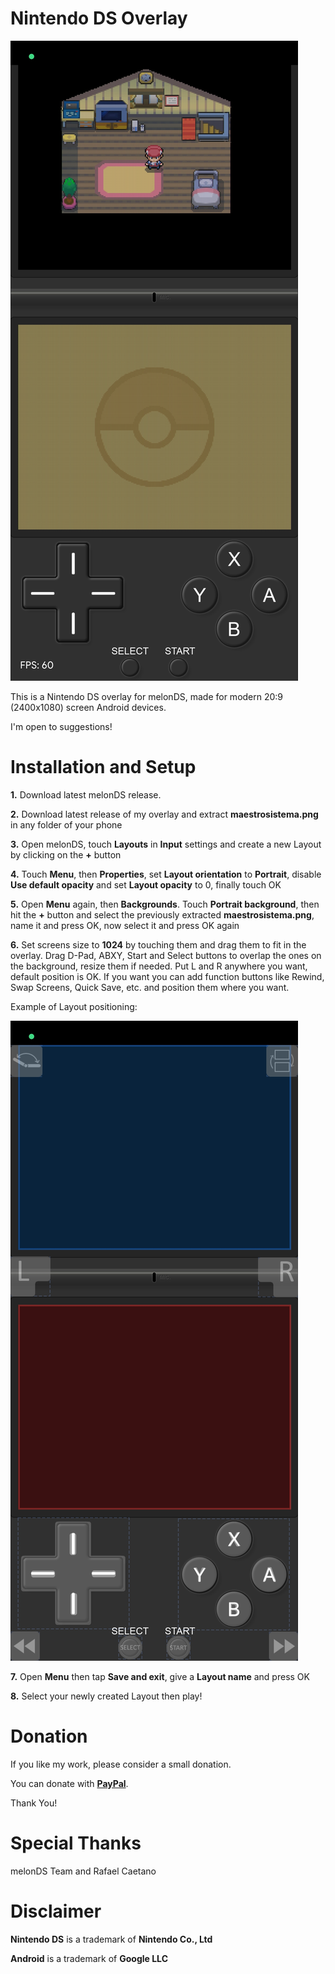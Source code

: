 # Nintendo DS Overlay

![My Image](ow.jpg)

This is a Nintendo DS overlay for melonDS, made for modern 20:9 (2400x1080) screen Android devices.

I'm open to suggestions!

# Installation and Setup

<b>1.</b> Download latest melonDS release.

<b>2.</b> Download latest release of my overlay and extract <b>maestrosistema.png</b> in any folder of your phone

<b>3.</b> Open melonDS, touch <b>Layouts</b> in <b>Input</b> settings and create a new Layout by clicking on the <b>+</b> button

<b>4.</b> Touch <b>Menu</b>, then <b>Properties</b>, set <b>Layout orientation</b> to <b>Portrait</b>, disable <b>Use default opacity</b> and set <b>Layout opacity</b> to 0, finally touch OK

<b>5.</b> Open <b>Menu</b> again, then <b>Backgrounds</b>. Touch <b>Portrait background</b>, then hit the <b>+</b> button and select the previously extracted <b>maestrosistema.png</b>, name it and press OK, now select it and press OK again

<b>6.</b> Set screens size to <b>1024</b> by touching them and drag them to fit in the overlay. Drag D-Pad, ABXY, Start and Select buttons to overlap the ones on the background, resize them if needed. Put L and R anywhere you want, default position is OK. If you want you can add function buttons like Rewind, Swap Screens, Quick Save, etc. and position them where you want.

Example of Layout positioning:

![My Image](setup.jpg)

<b>7.</b> Open <b>Menu</b> then tap <b>Save and exit</b>, give a <b>Layout name</b> and press OK

<b>8.</b> Select your newly created Layout then play!

# Donation
If you like my work, please consider a small donation.

You can donate with <a href="https://paypal.me/maestrosistema?country.x=IT&locale.x=it_IT"><b>PayPal</b></a>.

Thank You!

# Special Thanks
melonDS Team and Rafael Caetano

# Disclaimer
<b>Nintendo DS</b> is a trademark of <b>Nintendo Co., Ltd</b>

<b>Android</b> is a trademark of <b>Google LLC</b>
